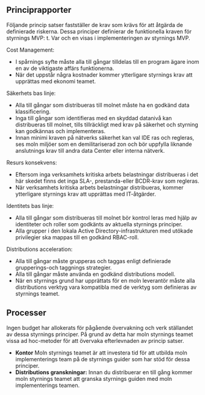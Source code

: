 <!-- TEMPLATE FILE - DO NOT ADD METADATA -->
<!-- markdownlint-disable MD002 MD041 -->

## <a name="policy-statements"></a>Principrapporter

Följande princip satser fastställer de krav som krävs för att åtgärda de definierade riskerna. Dessa principer definierar de funktionella kraven för styrnings MVP: t. Var och en visas i implementeringen av styrnings MVP.

Cost Management:

- I spårnings syfte måste alla till gångar tilldelas till en program ägare inom en av de viktigaste affärs funktionerna.
- När det uppstår några kostnader kommer ytterligare styrnings krav att upprättas med ekonomi teamet.

Säkerhets bas linje:

- Alla till gångar som distribueras till molnet måste ha en godkänd data klassificering.
- Inga till gångar som identifieras med en skyddad datanivå kan distribueras till molnet, tills tillräckligt med krav på säkerhet och styrning kan godkännas och implementeras.
- Innan minimi kraven på nätverks säkerhet kan val IDE ras och regleras, ses moln miljöer som en demilitariserad zon och bör uppfylla liknande anslutnings krav till andra data Center eller interna nätverk.

Resurs konsekvens:

- Eftersom inga verksamhets kritiska arbets belastningar distribueras i det här skedet finns det inga SLA-, prestanda-eller BCDR-krav som regleras.
- När verksamhets kritiska arbets belastningar distribueras, kommer ytterligare styrnings krav att upprättas med IT-åtgärder.

Identitets bas linje:

- Alla till gångar som distribueras till molnet bör kontrol leras med hjälp av identiteter och roller som godkänts av aktuella styrnings principer.
- Alla grupper i den lokala Active Directory-infrastrukturen med utökade privilegier ska mappas till en godkänd RBAC-roll.

Distributions acceleration:

- Alla till gångar måste grupperas och taggas enligt definierade grupperings-och taggnings strategier.
- Alla till gångar måste använda en godkänd distributions modell.
- När en styrnings grund har upprättats för en moln leverantör måste alla distributions verktyg vara kompatibla med de verktyg som definieras av styrnings teamet.

## <a name="processes"></a>Processer

Ingen budget har allokerats för pågående övervakning och verk ställandet av dessa styrnings principer. På grund av detta har moln styrnings teamet vissa ad hoc-metoder för att övervaka efterlevnaden av princip satser.

- **Kontor** Moln styrnings teamet är att investera tid för att utbilda moln implementerings team på de styrnings guider som har stöd för dessa principer.
- **Distributions granskningar:** Innan du distribuerar en till gång kommer moln styrnings teamet att granska styrnings guiden med moln implementerings teamen.
